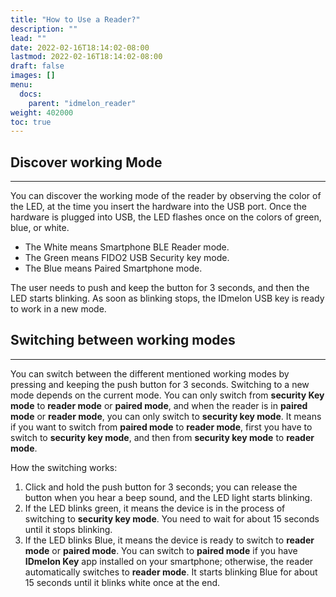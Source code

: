 ```yaml
---
title: "How to Use a Reader?"
description: ""
lead: ""
date: 2022-02-16T18:14:02-08:00
lastmod: 2022-02-16T18:14:02-08:00
draft: false
images: []
menu:
  docs:
    parent: "idmelon_reader"
weight: 402000
toc: true
---
```


## Discover working Mode

---

You can discover the working mode of the reader by observing the color of the LED, at the time you insert the hardware into the USB port.
Once the hardware is plugged into USB, the LED flashes once on the colors of green, blue, or white.

- The White means Smartphone BLE Reader mode.
- The Green means FIDO2 USB Security key mode.
- The Blue means Paired Smartphone mode.

The user needs to push and keep the button for 3 seconds, and then the LED starts blinking. As soon as blinking stops,
the IDmelon USB key is ready to work in a new mode.

## Switching between working modes

---

You can switch between the different mentioned working modes by pressing and keeping the push button for 3 seconds. Switching to a new mode depends on the current mode. You can only switch from **security Key mode** to **reader mode** or **paired mode**, and when the reader is in **paired mode** or **reader mode**, you can only switch to **security key mode**. It means if you want to switch from **paired mode** to **reader mode**, first you have to switch to **security key mode**, and then from **security key mode** to **reader mode**.

How the switching works:

1. Click and hold the push button for 3 seconds; you can release the button when you hear a beep sound, and the LED light starts blinking.
2. If the LED blinks green, it means the device is in the process of switching to **security key mode**. You need to wait for about 15 seconds until it stops blinking.
3. If the LED blinks Blue, it means the device is ready to switch to **reader mode** or **paired mode**. You can switch to **paired mode** if you have **IDmelon Key** app installed on your smartphone; otherwise, the reader automatically switches to **reader mode**. It starts blinking Blue for about 15 seconds until it blinks white once at the end.

